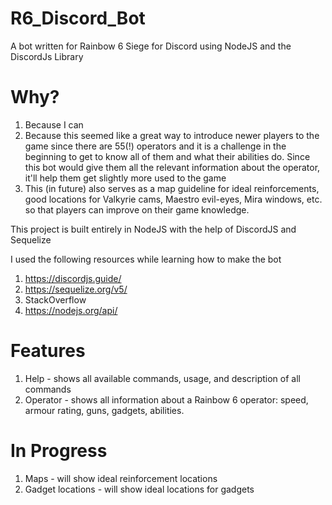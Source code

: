 # R6_Discord_Bot
A bot written for Rainbow 6 Siege for Discord using NodeJS and the DiscordJs Library

# Why?
1) Because I can
2) Because this seemed like a great way to introduce newer players to the game since there are 55(!) operators and it is a challenge in the beginning to get to know all of them and what their abilities do. Since this bot would give them all the relevant information about the operator, it'll help them get slightly more used to the game
3) This (in future) also serves as a map guideline for ideal reinforcements, good locations for Valkyrie cams, Maestro evil-eyes, Mira windows, etc. so that players can improve on their game knowledge.

This project is built entirely in NodeJS with the help of DiscordJS and Sequelize

I used the following resources while learning how to make the bot

1) https://discordjs.guide/
2) https://sequelize.org/v5/
3) StackOverflow
4) https://nodejs.org/api/

# Features
1) Help - shows all available commands, usage, and description of all commands
2) Operator - shows all information about a Rainbow 6 operator: speed, armour rating, guns, gadgets, abilities.

# In Progress
1) Maps - will show ideal reinforcement locations
2) Gadget locations - will show ideal locations for gadgets

